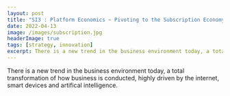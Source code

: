 ```yaml
---
layout: post
title: "SI3 : Platform Economics ~ Pivoting to the Subscription Economy"
date: 2022-04-13
image: /images/subscription.jpg
headerImage: true
tags: [strategy, innovation] 
excerpt: There is a new trend in the business environment today, a total transformation of how business is conducted, highly driven by the internet, smart devices and artifical intelligence. 
---
```


There is a new trend in the business environment today, a total transformation of how business is conducted, highly driven by the internet, smart devices and artifical intelligence.
